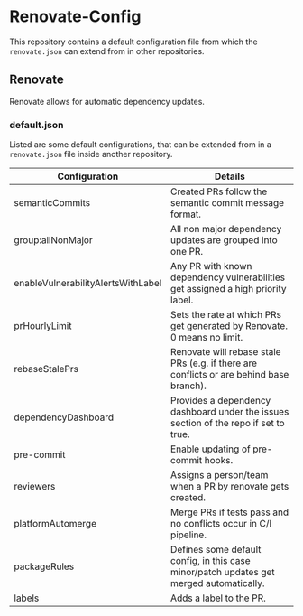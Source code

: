 # Renovate-Config

This repository contains a default configuration file from which the `renovate.json` can extend from in other repositories.

## Renovate

Renovate allows for automatic dependency updates.

### default.json

Listed are some default configurations, that can be extended from in a `renovate.json` file inside another repository.

| Configuration                      | Details                                                                                 |
|------------------------------------|-----------------------------------------------------------------------------------------|
| semanticCommits                    | Created PRs follow the semantic commit message format.                                  |
| group:allNonMajor                  | All non major dependency updates are grouped into one PR.                               |
| enableVulnerabilityAlertsWithLabel | Any PR with known dependency vulnerabilities get assigned a high priority label.        |
| prHourlyLimit                      | Sets the rate at which PRs get generated by Renovate. 0 means no limit.                 |
| rebaseStalePrs                     | Renovate will rebase stale PRs (e.g. if there are conflicts or are behind base branch). |
| dependencyDashboard                | Provides a dependency dashboard under the issues section of the repo if set to true.    |
| pre-commit                         | Enable updating of pre-commit hooks.                                                    |
| reviewers                          | Assigns a person/team when a PR by renovate gets created.                               |
| platformAutomerge                  | Merge PRs if tests pass and no conflicts occur in C/I pipeline.                         |
| packageRules                       | Defines some default config, in this case minor/patch updates get merged automatically. |
| labels                             | Adds a label to the PR.                                                                 |
